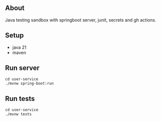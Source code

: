 ## About

Java testing sandbox with springboot server, junit, secrets and gh actions.

## Setup

- java 21
- maven

## Run server
```
cd user-service 
./mvnw spring-boot:run
```

## Run tests
```
cd user-service 
./mvnw tests
```
